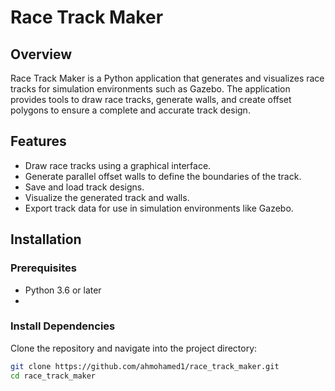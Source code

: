 # Race Track Maker

## Overview

Race Track Maker is a Python application that generates and visualizes race tracks for simulation environments such as Gazebo. The application provides tools to draw race tracks, generate walls, and create offset polygons to ensure a complete and accurate track design.

## Features

- Draw race tracks using a graphical interface.
- Generate parallel offset walls to define the boundaries of the track.
- Save and load track designs.
- Visualize the generated track and walls.
- Export track data for use in simulation environments like Gazebo.

## Installation

### Prerequisites

- Python 3.6 or later
- 

### Install Dependencies

Clone the repository and navigate into the project directory:

```bash
git clone https://github.com/ahmohamed1/race_track_maker.git
cd race_track_maker
